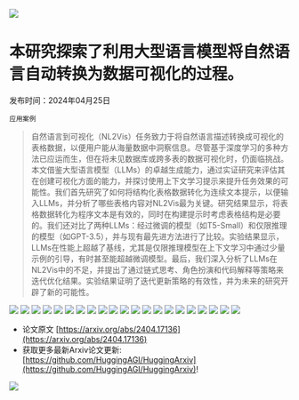 ![](https://raw.githubusercontent.com/HuggingAGI/HuggingArxiv/main/imgs/follow2.gif)
# 本研究探索了利用大型语言模型将自然语言自动转换为数据可视化的过程。
发布时间：2024年04月25日

`应用案例`
> 自然语言到可视化（NL2Vis）任务致力于将自然语言描述转换成可视化的表格数据，以便用户能从海量数据中洞察信息。尽管基于深度学习的多种方法已应运而生，但在将未见数据库或跨多表的数据可视化时，仍面临挑战。本文借鉴大型语言模型（LLMs）的卓越生成能力，通过实证研究来评估其在创建可视化方面的能力，并探讨使用上下文学习提示来提升任务效果的可能性。我们首先研究了如何将结构化表格数据转化为连续文本提示，以便输入LLMs，并分析了哪些表格内容对NL2Vis最为关键。研究结果显示，将表格数据转化为程序文本是有效的，同时在构建提示时考虑表格结构是必要的。我们还对比了两种LLMs：经过微调的模型（如T5-Small）和仅限推理的模型（如GPT-3.5），并与现有最先进方法进行了比较。实验结果显示，LLMs在性能上超越了基线，尤其是仅限推理模型在上下文学习中通过少量示例的引导，有时甚至能超越微调模型。最后，我们深入分析了LLMs在NL2Vis中的不足，并提出了通过链式思考、角色扮演和代码解释等策略来迭代优化结果。实验结果证明了迭代更新策略的有效性，并为未来的研究开辟了新的可能性。

![](https://raw.githubusercontent.com/HuggingAGI/HuggingArxiv/main/paper_images/2404.17136/x1.png)
![](https://raw.githubusercontent.com/HuggingAGI/HuggingArxiv/main/paper_images/2404.17136/x2.png)
![](https://raw.githubusercontent.com/HuggingAGI/HuggingArxiv/main/paper_images/2404.17136/x3.png)
![](https://raw.githubusercontent.com/HuggingAGI/HuggingArxiv/main/paper_images/2404.17136/x4.png)
![](https://raw.githubusercontent.com/HuggingAGI/HuggingArxiv/main/paper_images/2404.17136/x5.png)
![](https://raw.githubusercontent.com/HuggingAGI/HuggingArxiv/main/paper_images/2404.17136/x6.png)
![](https://raw.githubusercontent.com/HuggingAGI/HuggingArxiv/main/paper_images/2404.17136/x7.png)
![](https://raw.githubusercontent.com/HuggingAGI/HuggingArxiv/main/paper_images/2404.17136/x8.png)
![](https://raw.githubusercontent.com/HuggingAGI/HuggingArxiv/main/paper_images/2404.17136/x9.png)
![](https://raw.githubusercontent.com/HuggingAGI/HuggingArxiv/main/paper_images/2404.17136/x10.png)
![](https://raw.githubusercontent.com/HuggingAGI/HuggingArxiv/main/paper_images/2404.17136/x11.png)
![](https://raw.githubusercontent.com/HuggingAGI/HuggingArxiv/main/paper_images/2404.17136/x12.png)
![](https://raw.githubusercontent.com/HuggingAGI/HuggingArxiv/main/paper_images/2404.17136/x13.png)
![](https://raw.githubusercontent.com/HuggingAGI/HuggingArxiv/main/paper_images/2404.17136/x14.png)
![](https://raw.githubusercontent.com/HuggingAGI/HuggingArxiv/main/paper_images/2404.17136/x15.png)
![](https://raw.githubusercontent.com/HuggingAGI/HuggingArxiv/main/paper_images/2404.17136/x16.png)
![](https://raw.githubusercontent.com/HuggingAGI/HuggingArxiv/main/paper_images/2404.17136/x17.png)
![](https://raw.githubusercontent.com/HuggingAGI/HuggingArxiv/main/paper_images/2404.17136/x18.png)
![](https://raw.githubusercontent.com/HuggingAGI/HuggingArxiv/main/paper_images/2404.17136/x19.png)
![](https://raw.githubusercontent.com/HuggingAGI/HuggingArxiv/main/paper_images/2404.17136/x20.png)
![](https://raw.githubusercontent.com/HuggingAGI/HuggingArxiv/main/paper_images/2404.17136/x21.png)


- 论文原文 [https://arxiv.org/abs/2404.17136](https://arxiv.org/abs/2404.17136)
- 获取更多最新Arxiv论文更新: [https://github.com/HuggingAGI/HuggingArxiv](https://github.com/HuggingAGI/HuggingArxiv)!

![](https://raw.githubusercontent.com/HuggingAGI/HuggingArxiv/main/imgs/qrcode.png)